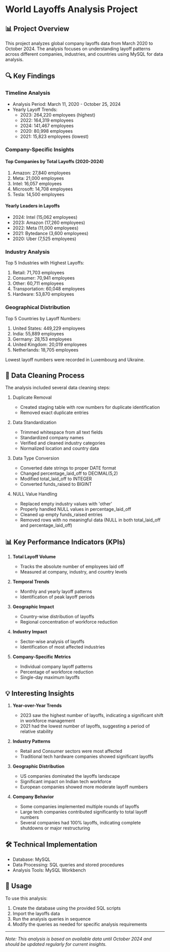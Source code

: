 # World Layoffs Analysis Project

## 📊 Project Overview
This project analyzes global company layoffs data from March 2020 to October 2024. The analysis focuses on understanding layoff patterns across different companies, industries, and countries using MySQL for data analysis.

## 🔍 Key Findings

### Timeline Analysis
- Analysis Period: March 11, 2020 - October 25, 2024
- Yearly Layoff Trends:
  - 2023: 264,220 employees (highest)
  - 2022: 164,319 employees
  - 2024: 141,467 employees
  - 2020: 80,998 employees
  - 2021: 15,823 employees (lowest)

### Company-Specific Insights

#### Top Companies by Total Layoffs (2020-2024)
1. Amazon: 27,840 employees
2. Meta: 21,000 employees
3. Intel: 16,057 employees
4. Microsoft: 14,708 employees
5. Tesla: 14,500 employees

#### Yearly Leaders in Layoffs
- 2024: Intel (15,062 employees)
- 2023: Amazon (17,260 employees)
- 2022: Meta (11,000 employees)
- 2021: Bytedance (3,600 employees)
- 2020: Uber (7,525 employees)

### Industry Analysis
Top 5 Industries with Highest Layoffs:
1. Retail: 71,703 employees
2. Consumer: 70,941 employees
3. Other: 60,711 employees
4. Transportation: 60,048 employees
5. Hardware: 53,870 employees

### Geographical Distribution
Top 5 Countries by Layoff Numbers:
1. United States: 449,229 employees
2. India: 55,889 employees
3. Germany: 28,153 employees
4. United Kingdom: 20,019 employees
5. Netherlands: 18,705 employees

Lowest layoff numbers were recorded in Luxembourg and Ukraine.

## 📝 Data Cleaning Process
The analysis included several data cleaning steps:

1. Duplicate Removal
   - Created staging table with row numbers for duplicate identification
   - Removed exact duplicate entries

2. Data Standardization
   - Trimmed whitespace from all text fields
   - Standardized company names
   - Verified and cleaned industry categories
   - Normalized location and country data

3. Data Type Conversion
   - Converted date strings to proper DATE format
   - Changed percentage_laid_off to DECIMAL(5,2)
   - Modified total_laid_off to INTEGER
   - Converted funds_raised to BIGINT

4. NULL Value Handling
   - Replaced empty industry values with 'other'
   - Properly handled NULL values in percentage_laid_off
   - Cleaned up empty funds_raised entries
   - Removed rows with no meaningful data (NULL in both total_laid_off and percentage_laid_off)

## 📊 Key Performance Indicators (KPIs)

1. **Total Layoff Volume**
   - Tracks the absolute number of employees laid off
   - Measured at company, industry, and country levels

2. **Temporal Trends**
   - Monthly and yearly layoff patterns
   - Identification of peak layoff periods

3. **Geographic Impact**
   - Country-wise distribution of layoffs
   - Regional concentration of workforce reduction

4. **Industry Impact**
   - Sector-wise analysis of layoffs
   - Identification of most affected industries

5. **Company-Specific Metrics**
   - Individual company layoff patterns
   - Percentage of workforce reduction
   - Single-day maximum layoffs

## 💡 Interesting Insights

1. **Year-over-Year Trends**
   - 2023 saw the highest number of layoffs, indicating a significant shift in workforce management
   - 2021 had the lowest number of layoffs, suggesting a period of relative stability

2. **Industry Patterns**
   - Retail and Consumer sectors were most affected
   - Traditional tech hardware companies showed significant layoffs

3. **Geographic Distribution**
   - US companies dominated the layoffs landscape
   - Significant impact on Indian tech workforce
   - European companies showed more moderate layoff numbers

4. **Company Behavior**
   - Some companies implemented multiple rounds of layoffs
   - Large tech companies contributed significantly to total layoff numbers
   - Several companies had 100% layoffs, indicating complete shutdowns or major restructuring

## 🛠 Technical Implementation
- Database: MySQL
- Data Processing: SQL queries and stored procedures
- Analysis Tools: MySQL Workbench

## 🔄 Usage
To use this analysis:
1. Create the database using the provided SQL scripts
2. Import the layoffs data
3. Run the analysis queries in sequence
4. Modify the queries as needed for specific analysis requirements

---
*Note: This analysis is based on available data until October 2024 and should be updated regularly for current insights.*
